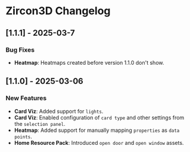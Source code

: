# Zircon3D Changelog

## [1.1.1] - 2025-03-7

### Bug Fixes
- **Heatmap**: Heatmaps created before version 1.1.0 don't show.

## [1.1.0] - 2025-03-06

### New Features
- **Card Viz**: Added support for `lights`.  
- **Card Viz**: Enabled configuration of `card type` and other settings from the `selection panel`.  
- **Heatmap**: Added support for manually mapping `properties` as `data points`.  
- **Home Resource Pack**: Introduced `open door` and `open window` assets.  
